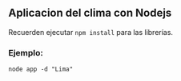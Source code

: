 ## Aplicacion del clima con Nodejs

Recuerden ejecutar ```npm install``` para las librerías.

### Ejemplo:

```
node app -d "Lima"
```
